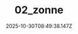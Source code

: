 ---
title: "02_zonne"
description: ""
image: "/uploads/photos/0013-02_zonne.webp"
display: "/uploads/photos/0013-02_zonne-display.webp"
thumbnail: "/uploads/photos/0013-02_zonne-thumb.webp"
width: 4000
height: 6000
featured: false
date: 2025-10-30T08:49:38.147Z
order: 0
---